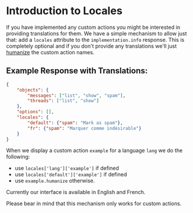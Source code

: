 # Introduction to Locales

If you have implemented any custom actions you might be interested in providing translations for them. We have a simple mechanism to allow just that: add a `locales` attribute to the `implementation.info` response. This is completely optional and if you don't provide any translations we'll just [humanize](https://api.rubyonrails.org/classes/ActiveSupport/Inflector.html#method-i-humanize) the custom action names.

## Example Response with Translations:
```json
{
    "objects": {
        "messages": ["list", "show", "spam"],
        "threads": ["list", "show"]
    },
    "options": [],
    "locales": {
        "default": {"spam": "Mark as spam"},
        "fr": {"spam": "Marquer comme indésirable"}
    }
}
```

When we display a custom action `example` for a language `lang` we do the following:

* use `locales['lang']['example']` if defined
* use `locales['default']['example']` if defined
* use `example.humanize` otherwise.

Currently our interface is available in English and French.

Please bear in mind that this mechanism only works for custom actions.
